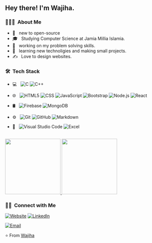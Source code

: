 

<h2> Hey there! I'm Wajiha.</h2>

<h3> 👨🏻‍💻 &nbsp;About Me </h3>

- 🤔 &nbsp; new to open-source
- 🎓 &nbsp; Studying Computer Science  at Jamia Millia Islamia.
- 💼 &nbsp; working on my problem solving skills.
- 🌱 &nbsp;  learning new technoligies and making small projects.
- ✍️ &nbsp; Love to design websites.

<h3> 🛠 &nbsp;Tech Stack</h3>

- 💻 &nbsp;
  ![C](https://img.shields.io/badge/-C-333333?style=flat&logo=python)
  ![C++](https://img.shields.io/badge/-C++-333333?style=flat&logo=Java&logoColor=007396)

- 🌐 &nbsp;
  ![HTML5](https://img.shields.io/badge/-HTML5-333333?style=flat&logo=HTML5)
  ![CSS](https://img.shields.io/badge/-CSS-333333?style=flat&logo=CSS3&logoColor=1572B6)
  ![JavaScript](https://img.shields.io/badge/-JavaScript-333333?style=flat&logo=javascript)
  ![Bootstrap](https://img.shields.io/badge/-Bootstrap-333333?style=flat&logo=bootstrap&logoColor=563D7C)
  ![Node.js](https://img.shields.io/badge/-Node.js-333333?style=flat&logo=node.js)
  ![React](https://img.shields.io/badge/-React-333333?style=flat&logo=react)
- 🛢 &nbsp;
  ![Firebase](https://img.shields.io/badge/-Firebase-333333?style=flat&logo=mysql)
  ![MongoDB](https://img.shields.io/badge/-MongoDB-333333?style=flat&logo=mongodb)
- ⚙️ &nbsp;
  ![Git](https://img.shields.io/badge/-Git-333333?style=flat&logo=git)
  ![GitHub](https://img.shields.io/badge/-GitHub-333333?style=flat&logo=github)
  ![Markdown](https://img.shields.io/badge/-Markdown-333333?style=flat&logo=markdown)
- 🔧 &nbsp;
  ![Visual Studio Code](https://img.shields.io/badge/-Visual%20Studio%20Code-333333?style=flat&logo=visual-studio-code&logoColor=007ACC)
  ![Excel](https://img.shields.io/badge/-RStudio-333333?style=flat&logo=rstudio)
  
<br/>

<a href="https://github.com/WajihaFatim">
  <img height="180em" src="https://github-readme-stats.vercel.app/api?username=WajihaFatim&theme=buefy&show_icons=true" />
  <img height="180em" src="https://github-readme-stats.vercel.app/api/top-langs/?username=WajihaFatim&theme=buefy&layout=compact" />
</a>

<br/>

<h3> 🤝🏻 &nbsp;Connect with Me </h3>

<p align="left">
<a href="https://wajihafatim.github.io/Portfolio/"><img alt="Website" src="https://img.shields.io/badge/Website-https://wajihafatim.github.io/Portfolio/-blue?style=flat-square&logo=google-chrome"></a>
<a href="https://www.linkedin.com/in/wajiha-fatima-8a0a60219"><img alt="LinkedIn" src="https://img.shields.io/badge/LinkedIn-Wajiha%20Fatima%20-blue?style=flat-square&logo=linkedin"></a>

<a href="mailto:wajihafatima20032gmail.com"><img alt="Email" src="https://img.shields.io/badge/Email-wajihafatima2003@gmail.com-blue?style=flat-square&logo=gmail"></a>
</p>

⭐️ From [Wajiha](https://github.com/WajihaFatim)
